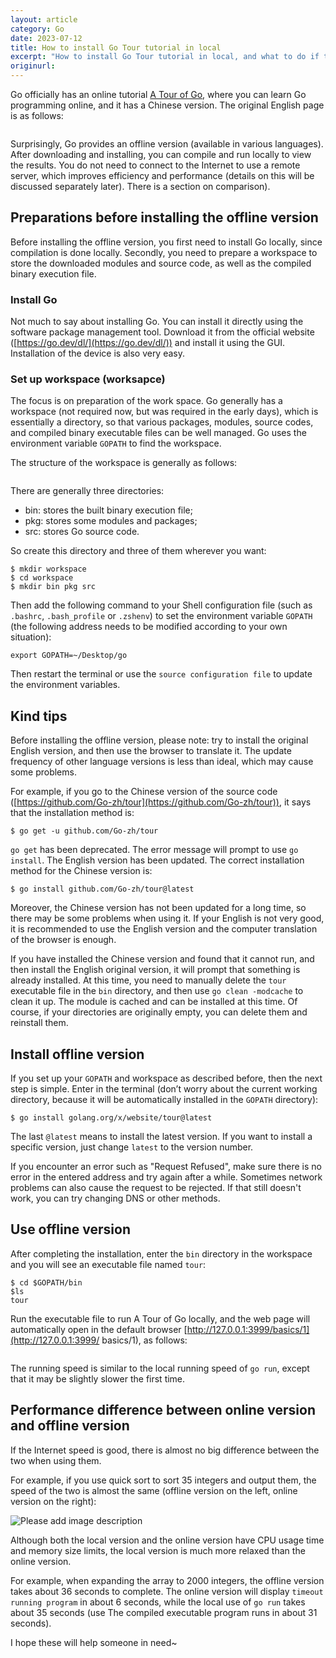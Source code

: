 ```yaml
---
layout: article
category: Go
date: 2023-07-12
title: How to install Go Tour tutorial in local
excerpt: "How to install Go Tour tutorial in local, and what to do if the other language versions cannot be installed."
originurl: 
---
```

Go officially has an online tutorial [A Tour of Go](https://go.dev/tour/welcome/1), where you can learn Go programming online, and it has a Chinese version. The original English page is as follows:

<img alt="" src="/assets/images/212b3a345e1f45e49401f3ee5d1b27c1.png" style="box-shadow: 0px 0px 0px 0px">

Surprisingly, Go provides an offline version (available in various languages). After downloading and installing, you can compile and run locally to view the results. You do not need to connect to the Internet to use a remote server, which improves efficiency and performance (details on this will be discussed separately later). There is a section on comparison).
## Preparations before installing the offline version
Before installing the offline version, you first need to install Go locally, since compilation is done locally. Secondly, you need to prepare a workspace to store the downloaded modules and source code, as well as the compiled binary execution file.

### Install Go
Not much to say about installing Go. You can install it directly using the software package management tool. Download it from the official website ([https://go.dev/dl/](https://go.dev/dl/)) and install it using the GUI. Installation of the device is also very easy.

### Set up workspace (worksapce)
The focus is on preparation of the work space. Go generally has a workspace (not required now, but was required in the early days), which is essentially a directory, so that various packages, modules, source codes, and compiled binary executable files can be well managed. Go uses the environment variable `GOPATH` to find the workspace.

The structure of the workspace is generally as follows:

<img alt="" src="/assets/images/03e672a1bab746818a6536c9b5b896dc.png" style="box-shadow: 0px 0px 0px 0px">

There are generally three directories:
- bin: stores the built binary execution file;
- pkg: stores some modules and packages;
- src: stores Go source code.

So create this directory and three of them wherever you want:

```
$ mkdir workspace
$ cd workspace
$ mkdir bin pkg src
```

Then add the following command to your Shell configuration file (such as `.bashrc`, `.bash_profile` or `.zshenv`) to set the environment variable `GOPATH` (the following address needs to be modified according to your own situation):

```
export GOPATH=~/Desktop/go
```

Then restart the terminal or use the `source configuration file` to update the environment variables.

## Kind tips
Before installing the offline version, please note: try to install the original English version, and then use the browser to translate it. The update frequency of other language versions is less than ideal, which may cause some problems.

For example, if you go to the Chinese version of the source code ([https://github.com/Go-zh/tour](https://github.com/Go-zh/tour)), it says that the installation method is:

```
$ go get -u github.com/Go-zh/tour
```

`go get` has been deprecated. The error message will prompt to use `go install`. The English version has been updated. The correct installation method for the Chinese version is:

```
$ go install github.com/Go-zh/tour@latest
```

Moreover, the Chinese version has not been updated for a long time, so there may be some problems when using it. If your English is not very good, it is recommended to use the English version and the computer translation of the browser is enough.

If you have installed the Chinese version and found that it cannot run, and then install the English original version, it will prompt that something is already installed. At this time, you need to manually delete the `tour` executable file in the `bin` directory, and then use `go clean -modcache` to clean it up. The module is cached and can be installed at this time. Of course, if your directories are originally empty, you can delete them and reinstall them.

## Install offline version
If you set up your `GOPATH` and workspace as described before, then the next step is simple. Enter in the terminal (don’t worry about the current working directory, because it will be automatically installed in the `GOPATH` directory):

```
$ go install golang.org/x/website/tour@latest
```

The last `@latest` means to install the latest version. If you want to install a specific version, just change `latest` to the version number.

If you encounter an error such as "Request Refused", make sure there is no error in the entered address and try again after a while. Sometimes network problems can also cause the request to be rejected. If that still doesn't work, you can try changing DNS or other methods.

## Use offline version
After completing the installation, enter the `bin` directory in the workspace and you will see an executable file named `tour`:

```
$ cd $GOPATH/bin
$ls
tour
```

Run the executable file to run A Tour of Go locally, and the web page will automatically open in the default browser [http://127.0.0.1:3999/basics/1](http://127.0.0.1:3999/ basics/1), as follows:

<img alt="" src="/assets/images/eeed26c7c3f04d1f8da2d45014d18242.png" style="box-shadow: 0px 0px 0px 0px">

The running speed is similar to the local running speed of `go run`, except that it may be slightly slower the first time.
## Performance difference between online version and offline version
If the Internet speed is good, there is almost no big difference between the two when using them.

For example, if you use quick sort to sort 35 integers and output them, the speed of the two is almost the same (offline version on the left, online version on the right):

![Please add image description](/assets/images/49e5f7e074a84364ab9e7340bd2d01da.gif)

Although both the local version and the online version have CPU usage time and memory size limits, the local version is much more relaxed than the online version.

For example, when expanding the array to 2000 integers, the offline version takes about 36 seconds to complete. The online version will display `timeout running program` in about 6 seconds, while the local use of `go run` takes about 35 seconds (use The compiled executable program runs in about 31 seconds).

I hope these will help someone in need~
